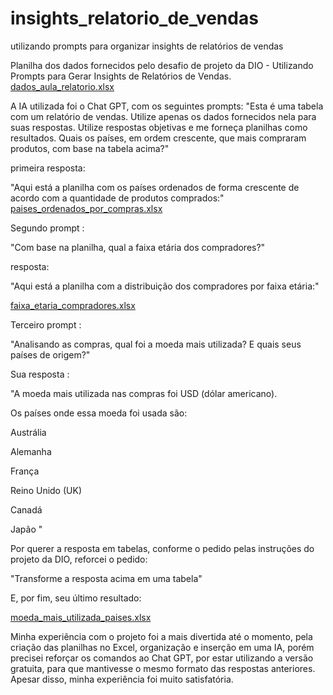 # insights_relatorio_de_vendas
utilizando prompts para organizar insights de relatórios de vendas

Planilha dos dados fornecidos pelo desafio de projeto da DIO - Utilizando Prompts para Gerar Insights de Relatórios de Vendas.
[dados_aula_relatorio.xlsx](https://github.com/user-attachments/files/21260471/dados_aula_relatorio.xlsx)

A IA utilizada foi o Chat GPT, com os seguintes prompts:
"Esta é uma tabela com um relatório de vendas. Utilize apenas os dados fornecidos nela para suas respostas. Utilize respostas objetivas e me forneça planilhas como resultados. Quais os países, em ordem crescente, que mais compraram produtos, com base na tabela acima?"

primeira resposta: 

"Aqui está a planilha com os países ordenados de forma crescente de acordo com a quantidade de produtos comprados:"
[paises_ordenados_por_compras.xlsx](https://github.com/user-attachments/files/21260597/paises_ordenados_por_compras.xlsx)

Segundo prompt :

"Com base na planilha, qual a faixa etária dos compradores?"

resposta:

"Aqui está a planilha com a distribuição dos compradores por faixa etária:"

[faixa_etaria_compradores.xlsx](https://github.com/user-attachments/files/21260644/faixa_etaria_compradores.xlsx)

Terceiro prompt :

"Analisando as compras, qual foi a moeda mais utilizada? E quais seus países de origem?"

Sua resposta :

"A moeda mais utilizada nas compras foi USD (dólar americano).

Os países onde essa moeda foi usada são:

Austrália

Alemanha

França

Reino Unido (UK)

Canadá

Japão "

Por querer a resposta em tabelas, conforme o pedido pelas instruções do projeto da DIO, reforcei o pedido:

"Transforme a resposta acima em uma tabela"

E, por fim, seu último resultado:

[moeda_mais_utilizada_paises.xlsx](https://github.com/user-attachments/files/21260688/moeda_mais_utilizada_paises.xlsx)

Minha experiência com o projeto foi a mais divertida até o momento, pela criação das planilhas no Excel, organização e inserção em uma IA, porém precisei reforçar os comandos ao Chat GPT, por estar utilizando a versão gratuita, para que mantivesse o mesmo formato das respostas anteriores.
Apesar disso, minha experiência foi muito satisfatória.


